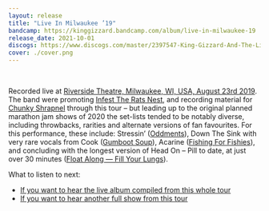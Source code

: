 ```yaml
---
layout: release
title: "Live In Milwaukee ’19"
bandcamp: https://kinggizzard.bandcamp.com/album/live-in-milwaukee-19
release_date: 2021-10-01
discogs: https://www.discogs.com/master/2397547-King-Gizzard-And-The-Lizard-Wizard-Live-In-Milwaukee-19
cover: ./cover.png
---
```

<br>

Recorded live at [Riverside Theatre, Milwaukee, WI, USA, August 23rd 2019](/setlists/2019/08/23/riverside-theater-milwaukee-wi.html). The band were promoting [Infest The Rats Nest](../infest-the-rats-nest), and recording material for [Chunky Shrapnel](../chunky-shrapnel) through this tour – but leading up to the original planned marathon jam shows of 2020 the set-lists tended to be notably diverse, including throwbacks, rarities and alternate versions of fan favourites. For this performance, these include: Stressin’ ([Oddments](../oddments)), Down The Sink with very rare vocals from Cook ([Gumboot Soup](../gumboot-soup)), Acarine ([Fishing For Fishies](../fishing-for-fishies)), and concluding with the longest version of Head On – Pill to date, at just over 30 minutes ([Float Along — Fill Your Lungs](../float-along-fill-your-lungs)).

What to listen to next:

*   [If you want to hear the live album compiled from this whole tour](../chunky-shrapnel)
*   [If you want to hear another full show from this tour](../live-in-london-2019)
